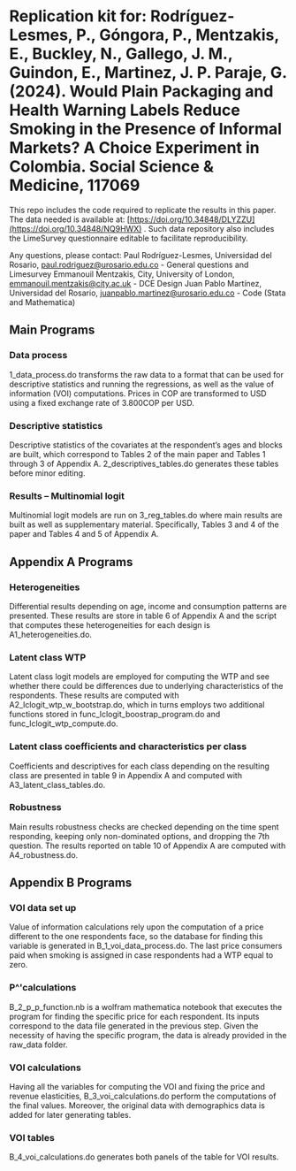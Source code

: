 # Replication kit for: Rodríguez-Lesmes, P., Góngora, P., Mentzakis, E., Buckley, N., Gallego, J. M., Guindon, E., Martinez, J. P. Paraje, G. (2024). Would Plain Packaging and Health Warning Labels Reduce Smoking in the Presence of Informal Markets? A Choice Experiment in Colombia. Social Science & Medicine, 117069

This repo includes the code required to replicate the results in this paper. The data needed is available at: [https://doi.org/10.34848/DLYZZU](https://doi.org/10.34848/NQ9HWX) . Such data repository also includes the LimeSurvey questionnaire editable to facilitate reproducibility.

Any questions, please contact:
Paul Rodríguez-Lesmes, Universidad del Rosario, paul.rodriguez@urosario.edu.co - General questions and Limesurvey
Emmanouil Mentzakis, City, University of London, emmanouil.mentzakis@city.ac.uk  - DCE Design 
Juan Pablo Martínez, Universidad del Rosario, juanpablo.martinez@urosario.edu.co - Code (Stata and Mathematica)


## Main Programs
### Data process
1_data_process.do transforms the raw data to a format that can be used for descriptive statistics and running the regressions, as well as the value of information (VOI) computations. Prices in COP are transformed to USD using a fixed exchange rate of 3.800COP per USD. 
### Descriptive statistics
Descriptive statistics of the covariates at the respondent’s ages and blocks are built, which correspond to Tables 2 of the main paper and Tables 1 through 3 of Appendix A. 2_descriptives_tables.do generates these tables before minor editing. 
### Results – Multinomial logit
Multinomial logit models are run on 3_reg_tables.do where main results are built as well as supplementary material. Specifically, Tables 3 and 4 of the paper and Tables 4 and 5 of Appendix A. 

## Appendix A Programs
### Heterogeneities
Differential results depending on age, income and consumption patterns are presented. These results are store in table 6 of Appendix A and the script that computes these heterogeneities for each design is A1_heterogeneities.do.
### Latent class WTP
Latent class logit models are employed for computing the WTP and see whether there could be differences due to underlying characteristics of the respondents. These results are computed with A2_lclogit_wtp_w_bootstrap.do, which in turns employs two additional functions stored in func_lclogit_boostrap_program.do and func_lclogit_wtp_compute.do.
### Latent class coefficients and characteristics per class
Coefficients and descriptives for each class depending on the resulting class are presented in table 9 in Appendix A and computed with A3_latent_class_tables.do. 
### Robustness
Main results robustness checks are checked depending on the time spent responding, keeping only non-dominated options, and dropping the 7th question. The results reported on table 10 of Appendix A are computed with A4_robustness.do.

## Appendix B Programs
### VOI data set up
Value of information calculations rely upon the computation of a price different to the one respondents face, so the database for finding this variable is generated in B_1_voi_data_process.do. The last price consumers paid when smoking is assigned in case respondents had a WTP equal to zero. 
### P^'calculations
B_2_p_p_function.nb is a wolfram mathematica notebook that executes the program for finding the specific price for each respondent. Its inputs correspond to the data file generated in the previous step. Given the necessity of having the specific program, the data is already provided in the raw_data folder.
### VOI calculations
Having all the variables for computing the VOI and fixing the price and revenue elasticities, B_3_voi_calculations.do perform the computations of the final values. Moreover, the original data with demographics data is added for later generating tables. 
### VOI tables
B_4_voi_calculations.do generates both panels of the table for VOI results. 
